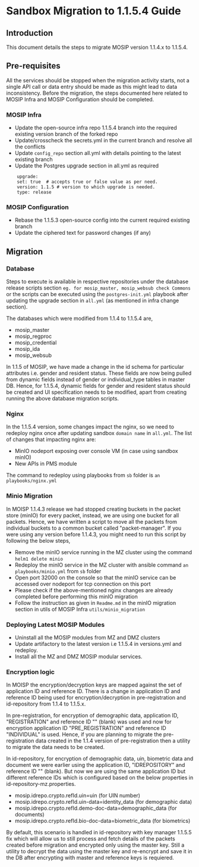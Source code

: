 # Sandbox Migration to 1.1.5.4 Guide

## Introduction

This document details the steps to migrate MOSIP version 1.1.4.x to 1.1.5.4.

## Pre-requisites
All the services should be stopped when the migration activity starts, not a single API call or data entry should be made as this might lead to data inconsistency. Before the migration, the steps documented here related to MOSIP Infra and MOSIP Configuration should be completed.

### MOSIP Infra
	
- Update the open-source infra repo 1.1.5.4 branch into the required existing version branch of the forked repo
- Update/crosscheck the secrets.yml in the current branch and resolve all the conflicts
- Update ```config_repo``` section all.yml with details pointing to the latest existing branch
- Update the Postgres upgrade section in all.yml as required
```
	upgrade:
	set: true  # accepts true or false value as per need.
	version: 1.1.5 # version to which upgrade is needed.
	type: release
```
	  
### MOSIP Configuration

- Rebase the 1.1.5.3 open-source config into the current required existing branch
- Update the ciphered text for password changes (if any)

## Migration

### Database
Steps to execute is available in respective repositories under the database release scripts section ``` eg. for mosip_master, mosip_websub check Commons ``` or
the scripts can be executed using the ``` postgres-init.yml ``` playbook after updating the upgrade section in ``` all.yml ``` (as mentioned in infra change section).

The databases which were modified from 1.1.4 to 1.1.5.4 are,
- mosip_master
- mosip_regproc
- mosip_credential
- mosip_ida
- mosip_websub

In 1.1.5 of MOSIP, we have made a change in the id schema for particular attributes i.e. gender and resident status. These fields are now being pulled from dynamic fields instead of gender or individual_type tables in master DB. Hence, for 1.1.5.4, dynamic fields for gender and resident status should be created and UI specification needs to be modified, apart from creating running the above database migration scripts.

### Nginx

In the 1.1.5.4 version, some changes impact the nginx, so we need to redeploy nginx once after updating sandbox ```domain name``` in ```all.yml```. The list of changes that impacting nginx are:
- MinIO nodeport exposing over console VM (in case using sandbox minIO)
- New APIs in PMS module

The command to redeploy using playbooks from ```sb``` folder is ```an playbooks/nginx.yml```

### Minio Migration

In MOISP 1.1.4.3 release we had stopped creating buckets in the packet store (minIO) for every packet, instead, we are using one bucket for all packets. Hence, we have written a script to move all the packets from individual buckets to a common bucket called "packet-manager". If you were using any version before 1.1.4.3, you might need to run this script by following the below steps,

- Remove the minIO service running in the MZ cluster using the command ```helm1 delete minio```
- Redeploy the minIO service in the MZ cluster with ansible command ```an playbooks/minio.yml``` from ```sb``` folder
- Open port 32000 on the console so that the minIO service can be accessed over nodeport for tcp connection on this port
- Please check if the above-mentioned nginx changes are already completed before performing this minIO migration
- Follow the instruction as given in ```Readme.md``` in the minIO migration section in utils of MOSIP Infra ```utils/minio_migration```

### Deploying Latest MOSIP Modules

- Uninstall all the MOSIP modules from MZ and DMZ clusters 
- Update artifactory to the latest version i.e 1.1.5.4 in versions.yml and redeploy.
- Install all the MZ and DMZ MOSIP modular services.

### Encryption logic
In MOISP the encryption/decryption keys are mapped against the set of application ID and reference ID. There is a change in application ID and reference ID being used for encryption/decryption in pre-registration and id-repository from 1.1.4 to 1.1.5.x.

In pre-registration, for encryption of demographic data, application ID, "REGISTRATION" and reference ID "" (blank) was used and now for encryption application ID "PRE_REGISTRATION" and reference ID "INDIVIDUAL" is used. Hence, if you are planning to migrate the pre-registration data created in the 1.1.4 version of pre-registration then a utility to migrate the data needs to be created.

In id-repository, for encryption of demographic data, uin, biometric data and document we were earlier using the application ID, "IDREPOSITORY" and reference ID "" (blank). But now we are using the same application ID but different reference IDs which is configured based on the below properties in id-repository-mz.properties.

* mosip.idrepo.crypto.refId.uin=uin (for UIN number)
* mosip.idrepo.crypto.refId.uin-data=identity_data (for demographic data)
* mosip.idrepo.crypto.refId.demo-doc-data=demographic_data (for documents)
* mosip.idrepo.crypto.refId.bio-doc-data=biometric_data (for biometrics)

By default, this scenario is handled in id-repository with key manager 1.1.5.5 fix which will allow us to still process and fetch details of the packets created before migration and encrypted only using the master key. Still a utility to decrypt the data using the master key and re-encrypt and save it in the DB after encrypting with master and reference keys is requiered.
